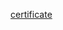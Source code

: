 [certificate](https://www.codecademy.com/profiles/corey-richardson/certificates/b74a2390dfc4127fa5d43fe147425ad0)